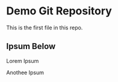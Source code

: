 # Demo Git Repository

This is the first file in this repo.

## Ipsum Below

Lorem Ipsum     

Anothee Ipsum